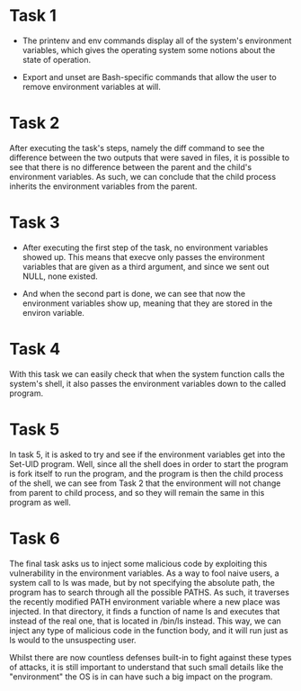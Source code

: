 # Task 1

- The printenv and env commands display all of the system's environment variables, which gives the operating system some notions about the state of operation.

- Export and unset are Bash-specific commands that allow the user to remove environment variables at will.

# Task 2

After executing the task's steps, namely the diff command to see the difference between the two outputs that were saved in files, it is possible to see that there is no difference between the parent and the child's environment variables. As such, we can conclude that the child process inherits the environment variables from the parent.

# Task 3

- After executing the first step of the task, no environment variables showed up. This means that execve only passes the environment variables that are given as a third argument, and since we sent out NULL, none existed.

- And when the second part is done, we can see that now the environment variables show up, meaning that they are stored in the environ variable.

# Task 4

With this task we can easily check that when the system function calls the system's shell, it also passes the environment variables down to the called program.

# Task 5

In task 5, it is asked to try and see if the environment variables get into the Set-UID program. Well, since all the shell does in order to start the program is fork itself to run the program, and the program is then the child process of the shell, we can see from Task 2 that the environment will not change from parent to child process, and so they will remain the same in this program as well. 

# Task 6

The final task asks us to inject some malicious code by exploiting this vulnerability in the environment variables. As a way to fool naive users, a system call to ls was made, but by not specifying the absolute path, the program has to search through all the possible PATHS. As such, it traverses the recently modified PATH environment variable where a new place was injected. In that directory, it finds a function of name ls and executes that instead of the real one, that is located in /bin/ls instead. This way, we can inject any type of malicious code in the function body, and it will run just as ls would to the unsuspecting user.

Whilst there are now countless defenses built-in to fight against these types of attacks, it is still important to understand that such small details like the "environment" the OS is in can have such a big impact on the program.
